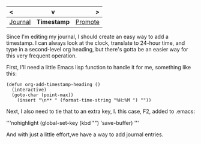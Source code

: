 | < | v | > |
| :--- | :---: | ---: |
| [Journal](journal.md.md) | **Timestamp** | [Promote](promote.md) |

Since I'm editing my journal, I should create an easy way to add a timestamp. I can always look at the clock, translate to 24-hour time, and type in a second-level org heading, but there's gotta be an easier way for this very frequent operation. 

First, I'll need a little Emacs lisp function to handle it for me, something like this:

```nohighlight
(defun org-add-timestamp-heading ()
  (interactive)
  (goto-char (point-max))
    (insert "\n** " (format-time-string "%H:%M ") ""))
```

Next, I also need to tie that to an extra key, I. this case, F2, added to .emacs:

'''nohighlight
(global-set-key (kbd "<f1>") 'save-buffer)
'''

And with just a little effort,we have a way to add journal entries.






